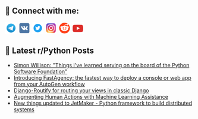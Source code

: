 ## 🔎 Connect with me:
[<img src="https://github.com/bullbesh/bullbesh/blob/main/images/Telegram.png" width="32" height="32" />](https://t.me/bullbesh)
[<img src="https://github.com/bullbesh/bullbesh/blob/main/images/VK.png" width="32" height="32" />](https://vk.com/bullbesh)
[<img src="https://github.com/bullbesh/bullbesh/blob/main/images/Twitter.png" width="32" height="32" />](https://twitter.com/bullbesh1)
[<img src="https://github.com/bullbesh/bullbesh/blob/main/images/Instagram.png" width="32" height="32" />](https://www.instagram.com/bullbesh)
[<img src="https://github.com/bullbesh/bullbesh/blob/main/images/Reddit.png" width="32" height="32" />](https://www.reddit.com/user/bullbesh)
[<img src="https://github.com/bullbesh/bullbesh/blob/main/images/YouTube.png" width="32" height="32" />](https://www.youtube.com/channel/UCtfjRs6uzgq5mfm8S06WTcg)

## 📕 Latest r/Python Posts
<!-- BLOG-POST-LIST:START -->
- [Simon Willison: &quot;Things I&#39;ve learned serving on the board of the Python Software Foundation&quot;](https://www.reddit.com/r/Python/comments/1fjzbk9/simon_willison_things_ive_learned_serving_on_the/)
- [Introducing FastAgency: the fastest way to deploy a console or web app from your AutoGen workflow](https://www.reddit.com/r/Python/comments/1fjrqui/introducing_fastagency_the_fastest_way_to_deploy/)
- [Django-Routify for routing your views in classic Django](https://www.reddit.com/r/Python/comments/1fjqrvn/djangoroutify_for_routing_your_views_in_classic/)
- [Augmenting Human Actions with Machine Learning Assistance](https://www.reddit.com/r/Python/comments/1fjpncn/augmenting_human_actions_with_machine_learning/)
- [New things updated to JetMaker - Python framework to build distributed systems](https://www.reddit.com/r/Python/comments/1fjkdvo/new_things_updated_to_jetmaker_python_framework/)
<!-- BLOG-POST-LIST:END -->
